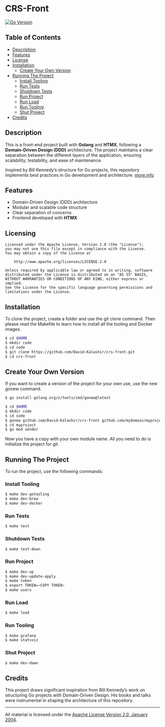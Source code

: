 # CRS-Front

[![Go Version](https://img.shields.io/github/go-mod/go-version/David-Kalashir/crs-front.svg)](https://golang.org/doc/go1.20)

## Table of Contents

- [Description](#description)
- [Features](#features)
- [License](#licensing)
- [Installation](#installation)
  - [Create Your Own Version](#create-your-own-version)
- [Running The Project](#running-the-project)
  - [Install Tooling](#install-tooling)
  - [Run Tests](#run-tests)
  - [Shutdown Tests](#shutdown-tests)
  - [Run Project](#run-project)
  - [Run Load](#run-load)
  - [Run Tooling](#run-tooling)
  - [Shut Project](#shut-project)
- [Credits](#credits)

## Description

This is a front-end project built with **Golang** and **HTMX**, following a **Domain-Driven Design (DDD)** architecture. The project maintains a clear separation between the different layers of the application, ensuring scalability, testability, and ease of maintenance.

Inspired by Bill Kennedy’s structure for Go projects, this repository implements best practices in Go development and architecture. [more info](https://github.com/ardanlabs/service)

## Features

- Domain-Driven Design (DDD) architecture
- Modular and scalable code structure
- Clear separation of concerns
- Frontend developed with **HTMX**


## Licensing

```
Licensed under the Apache License, Version 2.0 (the "License");
you may not use this file except in compliance with the License.
You may obtain a copy of the License at

    http://www.apache.org/licenses/LICENSE-2.0

Unless required by applicable law or agreed to in writing, software
distributed under the License is distributed on an "AS IS" BASIS,
WITHOUT WARRANTIES OR CONDITIONS OF ANY KIND, either express or implied.
See the License for the specific language governing permissions and
limitations under the License.
```

## Installation

To clone the project, create a folder and use the git clone command. Then please read the Makefile to learn how to install all the tooling and Docker images.

```bash
$ cd $HOME
$ mkdir code
$ cd code
$ git clone https://github.com/David-Kalashir/crs-front.git
$ cd crs-front
```
## Create Your Own Version

If you want to create a version of the project for your own use, use the new gonew command.

```bash
$ go install golang.org/x/tools/cmd/gonew@latest

$ cd $HOME
$ mkdir code
$ cd code
$ gonew github.com/David-Kalashir/crs-front github.com/mydomain/myproject
$ cd myproject
$ go mod vendor
```
Now you have a copy with your own module name. All you need to do is initialize the project for git.

## Running The Project
To run the project, use the following commands:

### Install Tooling

```bash
$ make dev-gotooling
$ make dev-brew
$ make dev-docker
```
### Run Tests

```bash
$ make test
```
### Shutdown Tests

```bash
$ make test-down
```
### Run Project

```bash
$ make dev-up
$ make dev-update-apply
$ make token
$ export TOKEN=<COPY TOKEN>
$ make users
```
### Run Load

```bash
$ make load
```
### Run Tooling

```bash
$ make grafana
$ make statsviz
```
### Shut Project

```bash
$ make dev-down
```
## Credits
This project draws significant inspiration from Bill Kennedy’s work on structuring Go projects with Domain-Driven Design. His books and talks were instrumental in shaping the architecture of this repository.

___
All material is licensed under the [Apache License Version 2.0, January 2004](http://www.apache.org/licenses/LICENSE-2.0).